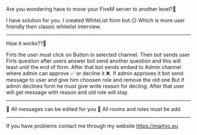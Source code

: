 Are you wondering have to move your FiveM server to another level?🧠

I have solution for you. I created WhiteList form bot.😏
Which is more user friendly then classic whitelist interview.

--------------------------------------------------------------------

How it works??🔧

Firts the user must click on Button in selected channel. 
Then bot sends user Firts question after users answer bot send another question and this will least until the end of form.
After that bot sends embed to Admin channel where admin can approve ✅ or decline it ❌.
If admin approves it bot send message to user and give him choosen role and remove the old one
But if admin declines form he must give write reason for decling. After that user will get message with reason and old role will stay.

--------------------------------------------------------------------

📌 All messages can be edited for you 
📌 All rooms and roles must be add 

--------------------------------------------------------------------

If you have problems contact me through my website https://martyc.eu

